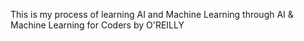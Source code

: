 This is my process of learning AI and Machine Learning through AI & Machine Learning for Coders by O'REILLY
